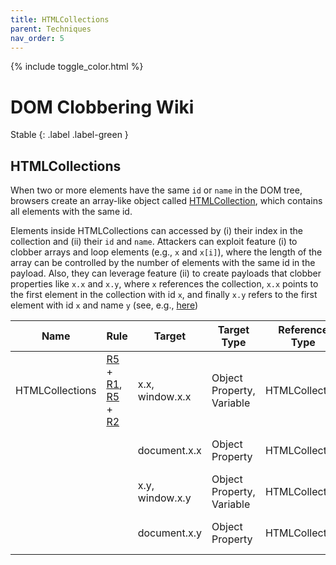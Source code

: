 ```yaml
---
title: HTMLCollections
parent: Techniques
nav_order: 5
---
```


{% include toggle_color.html %}

# DOM Clobbering Wiki

Stable
{: .label .label-green }


## HTMLCollections

When two or more elements have the same `id` or `name` in the DOM tree, browsers create an array-like object called [HTMLCollection](https://portswigger.net/research/dom-clobbering-strikes-back), which contains all elements with the same id. 

Elements inside HTMLCollections can accessed by (i) their index in the collection and (ii) their `id` and `name`.
Attackers can exploit feature (i) to clobber arrays and loop elements (e.g., `x` and `x[i]`), where the length of the array can be controlled by the number of elements with the same id in the payload. Also, they can leverage feature (ii) to create payloads that clobber properties like `x.x` and `x.y`, where `x` references the collection, `x.x` points to the first element in the collection with id `x`, and finally `x.y` refers to the first element with id `x` and name `y` (see, e.g., [here](https://research.securitum.com/xss-in-amp4email-dom-clobbering/))



| Name            	| Rule                                                                                                                                                                              	| Target          	| Target Type               	| Reference Type 	| Tag 1              	| Tag 2              	| Attribute 1  	| Attribute 2 	| Relation       	| Total 	|
|-----------------	|-----------------------------------------------------------------------------------------------------------------------------------------------------------------------------------	|-----------------	|---------------------------	|----------------	|--------------------	|--------------------	|--------------	|-------------	|----------------	|-------	|
| HTMLCollections 	| [R5](https://dom.spec.whatwg.org/#interface-htmlcollection) + [R1](windowNamedAccess.md), [R5](https://dom.spec.whatwg.org/#interface-htmlcollection) + [R2](domTreeAccessors.md) 	| x.x, window.x.x 	| Object Property, Variable 	| HTMLCollection 	| any                	| any                	| id=x         	| id=x        	| child, sibling 	| 141   	|
|                 	|                                                                                                                                                                                   	| document.x.x    	| Object Property           	| HTMLCollection 	| object, img, image 	| object, img, image 	| id=x         	| id=x        	| child, sibling 	| 3     	|
|                 	|                                                                                                                                                                                   	| x.y, window.x.y 	| Object Property, Variable 	| HTMLCollection 	| any                	| any                	| id=x, name=y 	| id=x        	| child, sibling 	| 141   	|
|                 	|                                                                                                                                                                                   	| document.x.y    	| Object Property           	| HTMLCollection 	| object, img, image 	| object, img, image 	| id=x, name=y 	| id=x        	| child, sibling 	| 3     	|